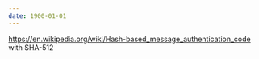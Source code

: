 ```yaml
---
date: 1900-01-01
---
```



https://en.wikipedia.org/wiki/Hash-based_message_authentication_code
with SHA-512 
